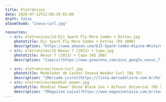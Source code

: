 ```yaml
---
title: Eletrônicos
date: 2020-07-12T21:05:19-03:00
draft: false
albumthumb: "inova-curl.jpg"

resources:
  - src: eletronicos/14-Dji Spark Fly More Combo + Extras.jpg
    phototitle: Dji Spark Fly More Combo + Extras (R$ 2800)
    description: "https://www.amazon.com/DJI-Spark-Combo-Alpine-White/dp/B072C36ZVK/ / https://store.dji.com/product/spark-intelligent-flight-battery / https://www.amazon.com/Almohadillas-aterrizaje-Anaranjado-y-azul/dp/B06XQP7MHQ/ / https://www.amazon.com/CZFRIEND-Accessories-Stabilizers-Protection-Extender/dp/B075WP373M/ / https://www.amazon.com/Honsky-Tablet-Holder-Mount-Stand/dp/B07JMCV2CS/ / https://www.amazon.com/LEOBRO-Protector-Transport-Controller-Transmitter/dp/B074K4T2TZ/ / https://www.amazon.com/RCGEEK-Compatible-Mavic-Braised-Compatibel/dp/B0747RSPWJ/ / https://www.amazon.com/RCGEEK-Compatible-Controller-Braised-Platinum/dp/B0747DYMM6/"
  - src: eletronicos/15-Nexus 7 (2013) + Capa.jpg
    phototitle: Nexus 7 (2013) + Capa (R$ 100)
    description: "[specs](https://www.gsmarena.com/asus_google_nexus_7_(2013)-5600.php)"

  - src: eletronicos/inova-curl.jpg
    phototitle: Modelador de Cachos Innova Wonder Curl (R$ 75)
    description: "[Mercado Livre](https://lista.mercadolivre.com.br/beleza-cuidado-pessoal/modelador-de-cachos-innova-wonder-curl-bivolt-ga.ma-italy)"
  - src: eletronicos/mondial-power.jpg
    phototitle: Mondial Power Shine Black Ion + Difusor Universal (R$ 50)
    description: "[Magazine Luiza](https://www.magazineluiza.com.br/secador-de-cabelo-mondial-power-shine-black-preto-com-ions-1900w-2-velocidades/p/108126500/pf/psec/)"
---
```

